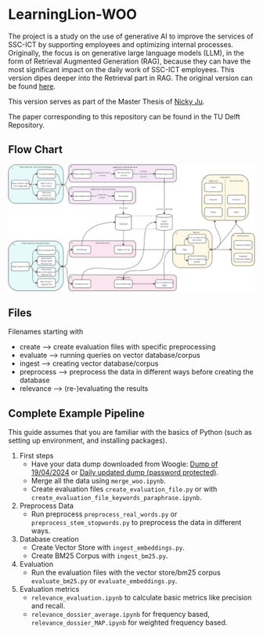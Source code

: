 # LearningLion-WOO

The project is a study on the use of generative AI to improve the services of SSC-ICT by supporting employees and optimizing internal processes. Originally, the focus is on generative large language models (LLM), in the form of Retrieval Augmented Generation (RAG), because they can have the most significant impact on the daily work of SSC-ICT employees. This version dipes deeper into the Retrieval part in RAG. The original version can be found [here](https://github.com/SSC-ICT-Innovatie/LearningLion).


This version serves as part of the Master Thesis of [Nicky Ju](https://github.com/JuNicky).

The paper corresponding to this repository can be found in the TU Delft Repository.


## Flow Chart
![Flow Chart](https://github.com/SSC-ICT-Innovatie/LearningLion-WOO/blob/main/!%20project_docs/images/LearningLion-woo-workflow.jpg)


## Files
Filenames starting with 
- create --> create evaluation files with specific preprocessing
- evaluate --> running queries on vector database/corpus
- ingest --> creating vector database/corpus
- preprocess --> preprocess the data in different ways before creating the database
- relevance --> (re-)evaluating the results


## Complete Example Pipeline
This guide assumes that you are familiar with the basics of Python (such as setting up environment, and installing packages).

1. First steps
	- Have your data dump downloaded from Woogle: [Dump of 19/04/2024](https://ssh.datastations.nl/dataset.xhtml?persistentId=doi:10.17026/dans-zau-e3rk) or [Daily updated dump (password protected)](http://surfdrive.surf.nl/files/index.php/s/NEpv6uiFwvigxqx/authenticate).
	- Merge all the data using `merge_woo.ipynb`.
    - Create evaluation files `create_evaluation_file.py` or with `create_evaluation_file_keywords_paraphrase.ipynb`.
2. Preprocess Data
	- Run preprocess `preprocess_real_words.py` or `preprocess_stem_stopwords.py` to preprocess the data in different ways.
3. Database creation
    - Create Vector Store with `ingest_embeddings.py`.
    - Create BM25 Corpus with `ingest_bm25.py`.
4. Evaluation
	- Run the evaluation files with the vector store/bm25 corpus `evaluate_bm25.py` or `evaluate_embeddings.py`.
5. Evaluation metrics
    - `relevance_evaluation.ipynb` to calculate basic metrics like precision and recall.
	- `relevance_dossier_average.ipynb` for frequency based, `relevance_dossier_MAP.ipynb` for weighted frequency based.
	